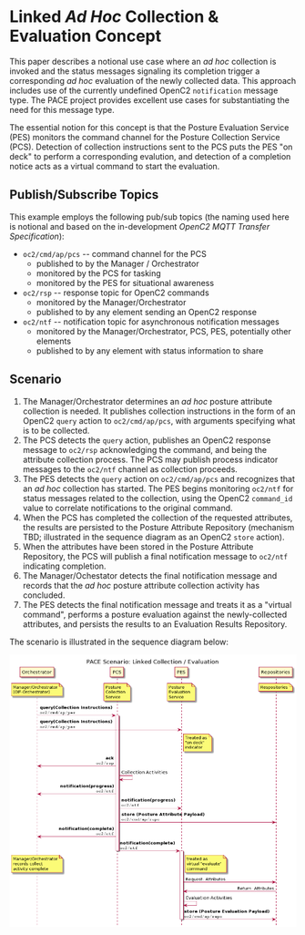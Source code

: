 # Linked *Ad Hoc* Collection & Evaluation Concept
This paper describes a notional use case where an _ad hoc_
collection is invoked and the status messages signaling its
completion trigger a corresponding _ad hoc_ evaluation of the
newly collected data. This approach includes use of the currently
undefined OpenC2 `notification` message type. The PACE project
provides excellent use cases for substantiating the need for this
message type.

The essential notion for this concept is that the Posture
Evaluation Service (PES) monitors the command channel for the
Posture Collection Service (PCS). Detection of collection
instructions sent to the PCS puts the PES "on deck" to perform a
corresponding evalution, and detection of a completion notice
acts as a virtual command to start the evaluation.

## Publish/Subscribe Topics

This example employs the following pub/sub topics (the naming
used here is notional and based on the in-development *OpenC2
MQTT Transfer Specification*):

* `oc2/cmd/ap/pcs` -- command channel for the PCS
  * published to by the Manager / Orchestrator
  * monitored by the PCS for tasking
  * monitored by the PES for situational awareness
* `oc2/rsp` -- response topic for OpenC2 commands
  * monitored by the Manager/Orchestrator
  * published to by any element sending an OpenC2 response
* `oc2/ntf` -- notification topic for asynchronous notification messages
  * monitored by the Manager/Orchestrator, PCS, PES, potentially other elements
  * published to by any element with status information to share

## Scenario

1. The Manager/Orchestrator determines an _ad hoc_ posture
   attribute collection is needed. It publishes collection
   instructions in the form of an OpenC2 `query` action to
   `oc2/cmd/ap/pcs`, with arguments specifying what is to be
   collected.
2. The PCS detects the `query` action, publishes an OpenC2
   response message to `oc2/rsp` acknowledging the command, and
   being the attribute collection process. The PCS may publish
   process indicator messages to the `oc2/ntf` channel as
   collection proceeds.
3. The PES detects the `query` action on `oc2/cmd/ap/pcs` and
   recognizes that an _ad hoc_ collection has started. The PES
   begins monitoring `oc2/ntf` for status messages related to the
   collection, using the OpenC2 `command_id` value to correlate
   notifications to the original command.
1. When the PCS has completed the collection of the requested
   attributes, the results are persisted to the Posture Attribute
   Repository (mechanism TBD; illustrated in the sequence diagram as an OpenC2 `store` action).
1. When the attributes have been stored in the Posture Attribute
   Repository, the PCS will publish a final notification message to `oc2/ntf` indicating completion.
1.  The Manager/Ochestator detects the final notification message and records that the _ad hoc_ posture attribute collection activity has concluded.
2.  The PES detects the final notification message and treats it as a "virtual command", performs a posture evaluation against the newly-collected attributes, and persists the results to an Evaluation Results Repository.

The scenario is illustrated in the sequence diagram below:

![sequence](./seq-linked-pcs-pes.png)